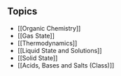 ## Topics
- [[Organic Chemistry]]
- [[Gas State]]
- [[Thermodynamics]]
- [[Liquid State and Solutions]]
- [[Solid State]]
- [[Acids, Bases and Salts (Class)]]